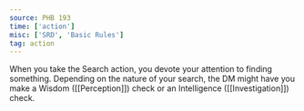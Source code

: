 ```yaml
---
source: PHB 193
time: ['action']
misc: ['SRD', 'Basic Rules']
tag: action
---
```


When you take the Search action, you devote your attention to finding something. Depending on the nature of your search, the DM might have you make a Wisdom ([[Perception]]) check or an Intelligence ([[Investigation]]) check.

